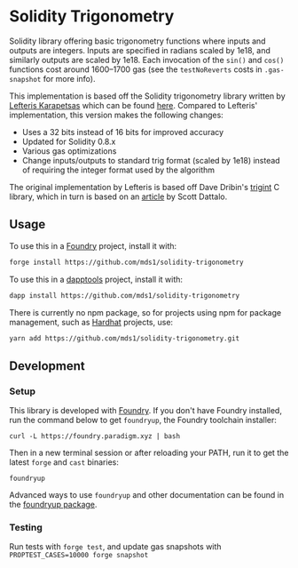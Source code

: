 # Solidity Trigonometry

Solidity library offering basic trigonometry functions where inputs and outputs are integers.
Inputs are specified in radians scaled by 1e18, and similarly outputs are scaled by 1e18.
Each invocation of the `sin()` and `cos()` functions cost around 1600&ndash;1700 gas (see the `testNoReverts` costs in `.gas-snapshot` for more info).

This implementation is based off the Solidity trigonometry library written by
[Lefteris Karapetsas](https://twitter.com/LefterisJP)
which can be found [here](https://github.com/Sikorkaio/sikorka/blob/e75c91925c914beaedf4841c0336a806f2b5f66d/contracts/trigonometry.sol).
Compared to Lefteris' implementation, this version makes the following changes:
- Uses a 32 bits instead of 16 bits for improved accuracy
- Updated for Solidity 0.8.x
- Various gas optimizations
- Change inputs/outputs to standard trig format (scaled by 1e18) instead of requiring the integer format used by the algorithm

The original implementation by Lefteris is based off Dave Dribin's [trigint](http://www.dribin.org/dave/trigint/) C library,
which in turn is based on an [article](http://web.archive.org/web/20120301144605/http://www.dattalo.com/technical/software/pic/picsine.html) by Scott Dattalo.

## Usage

To use this in a [Foundry](https://github.com/gakonst/foundry/) project, install it with:

```sh
forge install https://github.com/mds1/solidity-trigonometry
```

To use this in a [dapptools](https://github.com/dapphub/dapptools/) project, install it with:

```sh
dapp install https://github.com/mds1/solidity-trigonometry
```

There is currently no npm package, so for projects using npm for package management, such as [Hardhat](https://hardhat.org/) projects, use:

```sh
yarn add https://github.com/mds1/solidity-trigonometry.git
```

## Development

### Setup

This library is developed with [Foundry](https://github.com/dapphub/dapptools/).
If you don't have Foundry installed, run the command below to get `foundryup`, the Foundry toolchain installer:

```
curl -L https://foundry.paradigm.xyz | bash
```

Then in a new terminal session or after reloading your PATH, run it to get the latest `forge` and `cast` binaries:

```
foundryup
```

Advanced ways to use `foundryup` and other documentation can be found in the [foundryup package]([./foundryup/README.md](https://github.com/gakonst/foundry/tree/master/foundryup)).

### Testing

Run tests with `forge test`, and update gas snapshots with `PROPTEST_CASES=10000 forge snapshot`
